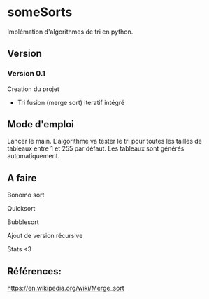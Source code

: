 # someSorts
Implémation d'algorithmes de tri en python.

## Version

### Version 0.1

Creation du projet
* Tri fusion (merge sort) iteratif intégré

## Mode d'emploi

Lancer le main. L'algorithme va tester le tri pour toutes les tailles de tableaux entre 1 et 255 par défaut. Les tableaux sont générés automatiquement.

## A faire

Bonomo sort

Quicksort

Bubblesort

Ajout de version récursive

Stats <3

## Références:

https://en.wikipedia.org/wiki/Merge_sort
